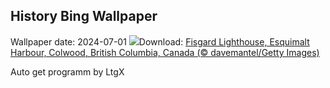 ## History Bing Wallpaper
Wallpaper date: 2024-07-01
![](https://www.bing.com/th?id=OHR.FisgardLighthouse_EN-IN6359811191_UHD.jpg&w=1000)Download: [Fisgard Lighthouse, Esquimalt Harbour, Colwood, British Columbia, Canada (© davemantel/Getty Images)](https://www.bing.com/th?id=OHR.FisgardLighthouse_EN-IN6359811191_UHD.jpg)

Auto get programm by LtgX
